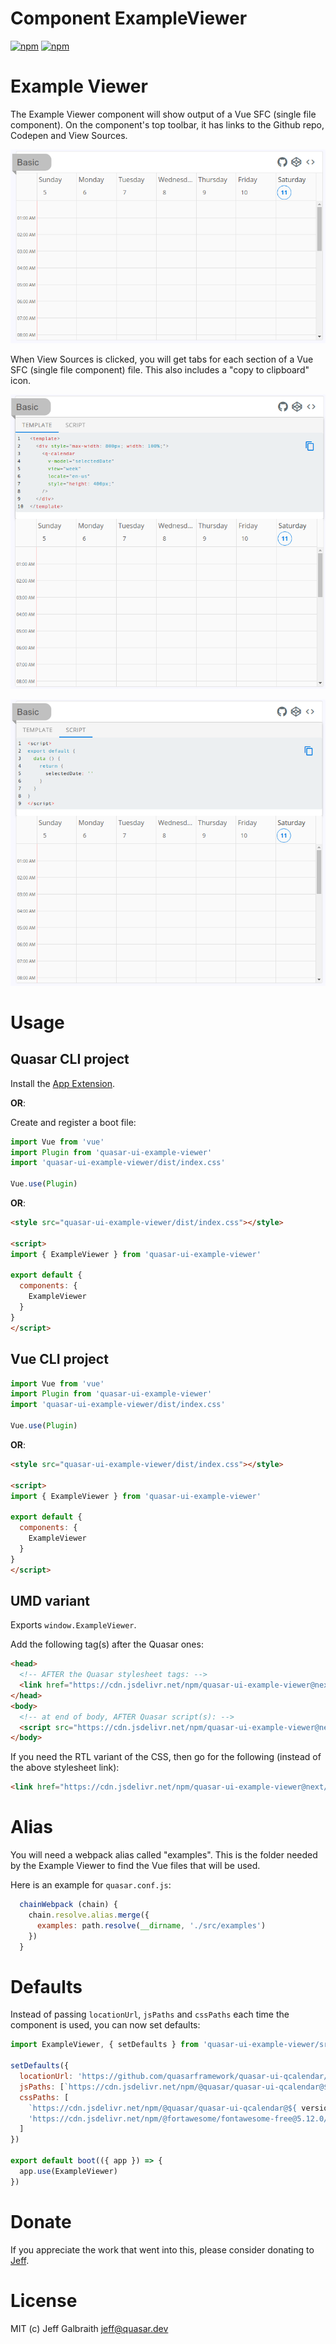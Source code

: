 # Component ExampleViewer

[![npm](https://img.shields.io/npm/v/quasar-ui-example-viewer.svg?label=quasar-ui-example-viewer)](https://www.npmjs.com/package/quasar-ui-example-viewer)
[![npm](https://img.shields.io/npm/dt/quasar-ui-example-viewer.svg)](https://www.npmjs.com/package/quasar-ui-example-viewer)

# Example Viewer
The Example Viewer component will show output of a Vue SFC (single file component). On the component's top toolbar, it has links to the Github repo, Codepen and View Sources.

![example-viewer showing QCalendar (week view)](https://raw.githubusercontent.com/hawkeye64/example-viewer/master/images/example-viewer--QCalendar-week-view.png)

When View Sources is clicked, you will get tabs for each section of a Vue SFC (single file component) file. This also includes a "copy to clipboard" icon.

![example-viewer showing QCalendar (week view)](https://raw.githubusercontent.com/hawkeye64/example-viewer/master/images/example-viewer--QCalendar-week-view--template.png)

![example-viewer showing QCalendar (week view)](https://raw.githubusercontent.com/hawkeye64/example-viewer/master/images/example-viewer--QCalendar-week-view--script.png)


# Usage

## Quasar CLI project

Install the [App Extension](../app-extension).

**OR**:

Create and register a boot file:

```js
import Vue from 'vue'
import Plugin from 'quasar-ui-example-viewer'
import 'quasar-ui-example-viewer/dist/index.css'

Vue.use(Plugin)
```

**OR**:

```html
<style src="quasar-ui-example-viewer/dist/index.css"></style>

<script>
import { ExampleViewer } from 'quasar-ui-example-viewer'

export default {
  components: {
    ExampleViewer
  }
}
</script>
```

## Vue CLI project

```js
import Vue from 'vue'
import Plugin from 'quasar-ui-example-viewer'
import 'quasar-ui-example-viewer/dist/index.css'

Vue.use(Plugin)
```

**OR**:

```html
<style src="quasar-ui-example-viewer/dist/index.css"></style>

<script>
import { ExampleViewer } from 'quasar-ui-example-viewer'

export default {
  components: {
    ExampleViewer
  }
}
</script>
```

## UMD variant

Exports `window.ExampleViewer`.

Add the following tag(s) after the Quasar ones:

```html
<head>
  <!-- AFTER the Quasar stylesheet tags: -->
  <link href="https://cdn.jsdelivr.net/npm/quasar-ui-example-viewer@next/dist/index.min.css" rel="stylesheet" type="text/css">
</head>
<body>
  <!-- at end of body, AFTER Quasar script(s): -->
  <script src="https://cdn.jsdelivr.net/npm/quasar-ui-example-viewer@next/dist/index.umd.min.js"></script>
</body>
```
If you need the RTL variant of the CSS, then go for the following (instead of the above stylesheet link):
```html
<link href="https://cdn.jsdelivr.net/npm/quasar-ui-example-viewer@next/dist/index.rtl.min.css" rel="stylesheet" type="text/css">
```
# Alias
You will need a webpack alias called "examples". This is the folder needed by the Example Viewer to find the Vue files that will be used.

Here is an example for `quasar.conf.js`:

```js
  chainWebpack (chain) {
    chain.resolve.alias.merge({
      examples: path.resolve(__dirname, './src/examples')
    })
  }
```

# Defaults
Instead of passing `locationUrl`, `jsPaths` and `cssPaths` each time the component is used, you can now set defaults:

```js
import ExampleViewer, { setDefaults } from 'quasar-ui-example-viewer/src/index.js'

setDefaults({
  locationUrl: 'https://github.com/quasarframework/quasar-ui-qcalendar/tree/next/ui/dev/src/examples',
  jsPaths: [`https://cdn.jsdelivr.net/npm/@quasar/quasar-ui-qcalendar@${ version }/dist/index.umd.min.js`],
  cssPaths: [
    `https://cdn.jsdelivr.net/npm/@quasar/quasar-ui-qcalendar@${ version }/dist/index.min.css`,
    'https://cdn.jsdelivr.net/npm/@fortawesome/fontawesome-free@5.12.0/css/all.css'
  ]
})

export default boot(({ app }) => {
  app.use(ExampleViewer)
})

```

# Donate
If you appreciate the work that went into this, please consider donating to [Jeff](https://github.com/sponsors/hawkeye64).

# License
MIT (c) Jeff Galbraith <jeff@quasar.dev>
